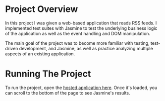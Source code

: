 # Project Overview

In this project I was given a web-based application that reads RSS feeds. I implemented test suites with Jasmine to test the underlying business logic of the application as well as the event handling and DOM manipulation.

The main goal of the project was to become more familiar with testing, test-driven development, and Jasmine, as well as practice analyzing multiple aspects of an existing application.


# Running The Project

To run the project, open the [hosted application here]. Once it's loaded, you can scroll to the bottom of the page to see Jasmine's results.


[hosted application here]:<http://davidscales.github.io/FEND-feedreader/>
